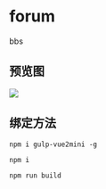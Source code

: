 # forum

bbs


## 预览图

![](../screen/forum.gif)

## 绑定方法

```
npm i gulp-vue2mini -g

npm i

npm run build
```